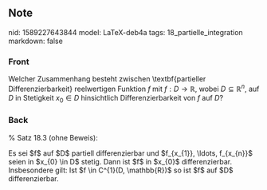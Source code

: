 ## Note
nid: 1589227643844
model: LaTeX-deb4a
tags: 18_partielle_integration
markdown: false

### Front
Welcher Zusammenhang besteht zwischen \textbf{partieller Differenzierbarkeit} reelwertigen Funktion $f$ mit $f: D \rightarrow \mathbb{R}$, wobei $D \subseteq \mathbb{R}^{n}$, auf $D$ in Stetigkeit $x_0 \in D$ hinsichtlich Differenzierbarkeit von $f$ auf $D$?

### Back
% Satz 18.3 (ohne Beweis): <div>
</div><div>Es sei $f$ auf $D$ partiell differenzierbar und $f_{x_{1}}, \ldots, f_{x_{n}}$ seien in $x_{0} \in D$ stetig. Dann ist $f$ in $x_{0}$ differenzierbar. Insbesondere gilt: Ist $f \in C^{1}(D, \mathbb{R})$ so ist $f$ auf $D$ differenzierbar.</div>

